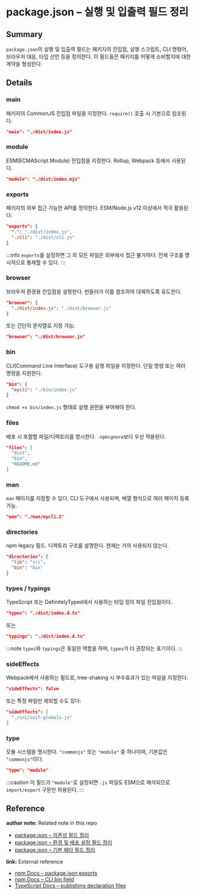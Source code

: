 # package.json – 실행 및 입출력 필드 정리
<!-- 
이 노트는 package.json의 실행 및 입출력 필드들을 정리한 것이다.
이 필드들은 패키지를 어떤 방식으로 로드하고 실행할 수 있는지를 결정하며, CommonJS, ESM, 브라우저 환경, CLI 도구 등 다양한 형태를 지원한다.
-->

## Summary
`package.json`의 실행 및 입출력 필드는 패키지의 진입점, 실행 스크립트, CLI 명령어, 브라우저 대응, 타입 선언 등을 정의한다. 이 필드들은 패키지를 어떻게 소비할지에 대한 계약을 형성한다.

## Details

### main
패키지의 CommonJS 진입점 파일을 지정한다. `require()` 호출 시 기본으로 참조된다.

```json
"main": "./dist/index.js"
````

### module

ESM(ECMAScript Module) 진입점을 지정한다. Rollup, Webpack 등에서 사용된다.

```json
"module": "./dist/index.mjs"
```

### exports

패키지의 외부 접근 가능한 API를 정의한다. ESM/Node.js v12 이상에서 적극 활용된다.

```json
"exports": {
  ".": "./dist/index.js",
  "./cli": "./dist/cli.js"
}
```

:::info
`exports`를 설정하면 그 외 모든 파일은 외부에서 접근 불가하다. 전체 구조를 명시적으로 통제할 수 있다.
:::

### browser

브라우저 환경용 진입점을 설정한다. 번들러가 이를 참조하여 대체하도록 유도한다.

```json
"browser": {
  "./dist/index.js": "./dist/browser.js"
}
```

또는 간단히 문자열로 지정 가능:

```json
"browser": "./dist/browser.js"
```

### bin

CLI(Command Line Interface) 도구용 실행 파일을 지정한다. 단일 명령 또는 여러 명령을 지원한다.

```json
"bin": {
  "mycli": "./bin/index.js"
}
```

`chmod +x bin/index.js` 형태로 실행 권한을 부여해야 한다.

### files

배포 시 포함할 파일/디렉토리를 명시한다. `.npmignore`보다 우선 적용된다.

```json
"files": [
  "dist",
  "bin",
  "README.md"
]
```

### man

`man` 페이지를 지정할 수 있다. CLI 도구에서 사용되며, 배열 형식으로 여러 페이지 등록 가능.

```json
"man": "./man/mycli.1"
```

### directories

npm legacy 필드. 디렉토리 구조를 설명한다. 현재는 거의 사용되지 않는다.

```json
"directories": {
  "lib": "src",
  "bin": "bin"
}
```

### types / typings

TypeScript 또는 DefinitelyTyped에서 사용하는 타입 정의 파일 진입점이다.

```json
"types": "./dist/index.d.ts"
```

또는

```json
"typings": "./dist/index.d.ts"
```

:::note
`types`와 `typings`은 동일한 역할을 하며, `types`가 더 권장되는 표기이다.
:::

### sideEffects

Webpack에서 사용하는 필드로, tree-shaking 시 부수효과가 있는 파일을 지정한다.

```json
"sideEffects": false
```

또는 특정 파일만 제외할 수도 있다:

```json
"sideEffects": [
  "./src/init-globals.js"
]
```

### type

모듈 시스템을 명시한다. `"commonjs"` 또는 `"module"` 중 하나이며, 기본값은 `"commonjs"`이다.

```json
"type": "module"
```

:::caution
이 필드가 `"module"`로 설정되면 `.js` 파일도 ESM으로 해석되므로 `import/export` 구문만 허용된다.
:::

## Reference

**author note:** Related note in this repo
- [package.json – 의존성 필드 정리](./dependencies_flieds.md)
- [package.json – 환경 및 배포 설정 필드 정리](./env_publish_fields.md)
- [package.json – 기본 메타 필드 정리](./meta_fields.md)

**link:** External reference

* [npm Docs – package.json exports](https://nodejs.org/api/packages.html#exports)
* [npm Docs – CLI bin field](https://docs.npmjs.com/cli/v11/configuring-npm/package-json#bin)
* [TypeScript Docs – publishing declaration files](https://www.typescriptlang.org/docs/handbook/declaration-files/publishing.html)
